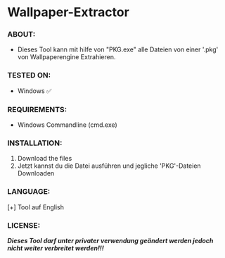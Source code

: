 # Wallpaper-Extractor

### ABOUT:
* Dieses Tool kann mit hilfe von "PKG.exe" alle Dateien von einer '.pkg' von Wallpaperengine
  Extrahieren.

### TESTED ON:
* Windows ✅

### REQUIREMENTS:
* Windows Commandline (cmd.exe)

### INSTALLATION:
1. Download the files
3. Jetzt kannst du die Datei ausführen und jegliche 'PKG'-Dateien Downloaden

### LANGUAGE:
[+] Tool auf English

### LICENSE:
***Dieses Tool darf unter privater verwendung geändert werden jedoch nicht weiter verbreitet werden!!!***
